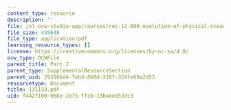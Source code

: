 ```yaml
---
content_type: resource
description: ''
file: /ol-ocw-studio-app/courses/res-12-000-evolution-of-physical-oceanography-spring-2007/f442f10096be2e75ffcb13baeed533c3_131133.pdf
file_size: 435648
file_type: application/pdf
learning_resource_types: []
license: https://creativecommons.org/licenses/by-nc-sa/4.0/
ocw_type: OCWFile
parent_title: Part 2
parent_type: SupplementalResourceSection
parent_uid: 293166d4-7eb3-8b0d-338f-324fe69a2d53
resourcetype: Document
title: 131133.pdf
uid: f442f100-96be-2e75-ffcb-13baeed533c3
---
```

